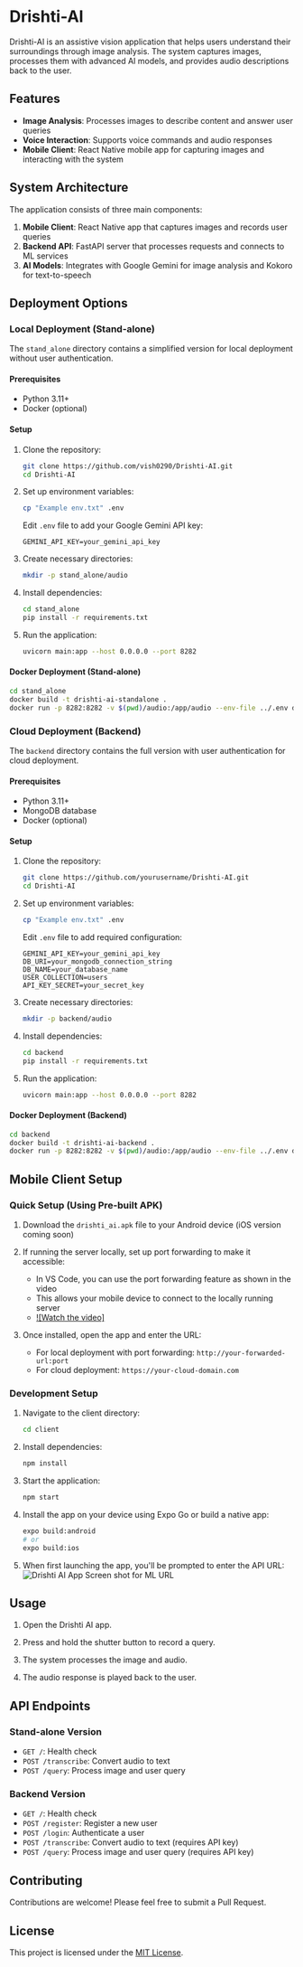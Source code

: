# Drishti-AI

Drishti-AI is an assistive vision application that helps users understand their surroundings through image analysis. The system captures images, processes them with advanced AI models, and provides audio descriptions back to the user.

## Features

- **Image Analysis**: Processes images to describe content and answer user queries
- **Voice Interaction**: Supports voice commands and audio responses
- **Mobile Client**: React Native mobile app for capturing images and interacting with the system

## System Architecture

The application consists of three main components:

1. **Mobile Client**: React Native app that captures images and records user queries
2. **Backend API**: FastAPI server that processes requests and connects to ML services
3. **AI Models**: Integrates with Google Gemini for image analysis and Kokoro for text-to-speech

## Deployment Options

### Local Deployment (Stand-alone)

The `stand_alone` directory contains a simplified version for local deployment without user authentication.

#### Prerequisites

- Python 3.11+
- Docker (optional)

#### Setup

1. Clone the repository:

   ```bash
   git clone https://github.com/vish0290/Drishti-AI.git
   cd Drishti-AI
   ```

2. Set up environment variables:

   ```bash
   cp "Example env.txt" .env
   ```

   Edit `.env` file to add your Google Gemini API key:

   ```
   GEMINI_API_KEY=your_gemini_api_key
   ```

3. Create necessary directories:

   ```bash
   mkdir -p stand_alone/audio
   ```

4. Install dependencies:

   ```bash
   cd stand_alone
   pip install -r requirements.txt
   ```

5. Run the application:
   ```bash
   uvicorn main:app --host 0.0.0.0 --port 8282
   ```

#### Docker Deployment (Stand-alone)

```bash
cd stand_alone
docker build -t drishti-ai-standalone .
docker run -p 8282:8282 -v $(pwd)/audio:/app/audio --env-file ../.env drishti-ai-standalone
```

### Cloud Deployment (Backend)

The `backend` directory contains the full version with user authentication for cloud deployment.

#### Prerequisites

- Python 3.11+
- MongoDB database
- Docker (optional)

#### Setup

1. Clone the repository:

   ```bash
   git clone https://github.com/yourusername/Drishti-AI.git
   cd Drishti-AI
   ```

2. Set up environment variables:

   ```bash
   cp "Example env.txt" .env
   ```

   Edit `.env` file to add required configuration:

   ```
   GEMINI_API_KEY=your_gemini_api_key
   DB_URI=your_mongodb_connection_string
   DB_NAME=your_database_name
   USER_COLLECTION=users
   API_KEY_SECRET=your_secret_key
   ```

3. Create necessary directories:

   ```bash
   mkdir -p backend/audio
   ```

4. Install dependencies:

   ```bash
   cd backend
   pip install -r requirements.txt
   ```

5. Run the application:
   ```bash
   uvicorn main:app --host 0.0.0.0 --port 8282
   ```

#### Docker Deployment (Backend)

```bash
cd backend
docker build -t drishti-ai-backend .
docker run -p 8282:8282 -v $(pwd)/audio:/app/audio --env-file ../.env drishti-ai-backend
```

## Mobile Client Setup

### Quick Setup (Using Pre-built APK)

1. Download the `drishti_ai.apk` file to your Android device (iOS version coming soon)

2. If running the server locally, set up port forwarding to make it accessible:

   - In VS Code, you can use the port forwarding feature as shown in the video
   - This allows your mobile device to connect to the locally running server
   - [![Watch the video]](https://github.com/vish0290/Drishti-AI/blob/main/assets/port%20forwarding.mp4)




3. Once installed, open the app and enter the URL:
   - For local deployment with port forwarding: `http://your-forwarded-url:port`
   - For cloud deployment: `https://your-cloud-domain.com`

### Development Setup

1. Navigate to the client directory:

   ```bash
   cd client
   ```

2. Install dependencies:

   ```bash
   npm install
   ```

3. Start the application:

   ```bash
   npm start
   ```

4. Install the app on your device using Expo Go or build a native app:

   ```bash
   expo build:android
   # or
   expo build:ios
   ```

5. When first launching the app, you'll be prompted to enter the API URL:
    ![Drishti AI App Screen shot for ML URL](https://github.com/vish0290/Drishti-AI/blob/main/assets/app.png)



## Usage

1. Open the Drishti AI app.

2. Press and hold the shutter button to record a query.

3. The system processes the image and audio.

4. The audio response is played back to the user.


## API Endpoints

### Stand-alone Version

- `GET /`: Health check
- `POST /transcribe`: Convert audio to text
- `POST /query`: Process image and user query

### Backend Version

- `GET /`: Health check
- `POST /register`: Register a new user
- `POST /login`: Authenticate a user
- `POST /transcribe`: Convert audio to text (requires API key)
- `POST /query`: Process image and user query (requires API key)



## Contributing

Contributions are welcome! Please feel free to submit a Pull Request.

## License

This project is licensed under the [MIT License](LICENSE).
